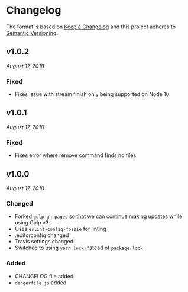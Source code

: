 # Changelog

The format is based on [Keep a Changelog](http://keepachangelog.com/en/1.0.0/)
and this project adheres to [Semantic Versioning](http://semver.org/spec/v2.0.0.html).


v1.0.2
------------------------------
*August 17, 2018*

### Fixed
- Fixes issue with stream finish only being supported on Node 10


v1.0.1
------------------------------
*August 17, 2018*

### Fixed
- Fixes error where remove command finds no files


v1.0.0
------------------------------
*August 17, 2018*

### Changed
- Forked `gulp-gh-pages` so that we can continue making updates while using Gulp v3
- Uses `eslint-config-fozzie` for linting
- .editorconfig changed
- Travis settings changed
- Switched to using `yarn.lock` instead of `package.lock`

### Added
- CHANGELOG file added
- `dangerfile.js` added
